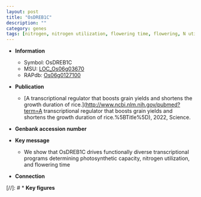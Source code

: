 ```yaml
---
layout: post
title: "OsDREB1C"
description: ""
category: genes
tags: [nitrogen, nitrogen utilization, flowering time, flowering, N utilization]
---
```


* **Information**  
    + Symbol: OsDREB1C  
    + MSU: [LOC_Os06g03670](http://rice.uga.edu/cgi-bin/ORF_infopage.cgi?orf=LOC_Os06g03670)  
    + RAPdb: [Os06g0127100](https://rapdb.dna.affrc.go.jp/locus/?name=Os06g0127100)  

* **Publication**  
    + [A transcriptional regulator that boosts grain yields and shortens the growth duration of rice.](http://www.ncbi.nlm.nih.gov/pubmed?term=A transcriptional regulator that boosts grain yields and shortens the growth duration of rice.%5BTitle%5D), 2022, Science.

* **Genbank accession number**  

* **Key message**  
    + We show that OsDREB1C drives functionally diverse transcriptional programs determining photosynthetic capacity, nitrogen utilization, and flowering time

* **Connection**  

[//]: # * **Key figures**  


